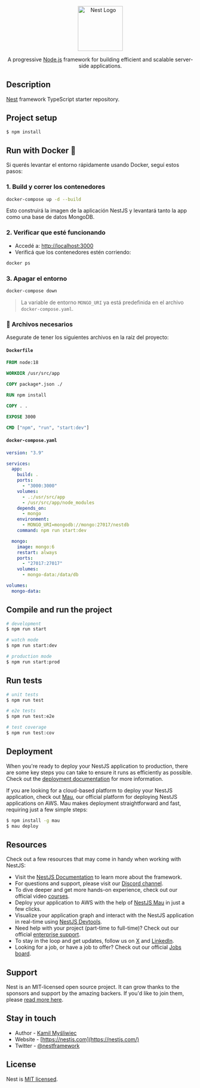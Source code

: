 
<p align="center">
  <a href="http://nestjs.com/" target="blank"><img src="https://nestjs.com/img/logo-small.svg" width="120" alt="Nest Logo" /></a>
</p>

<p align="center">A progressive <a href="http://nodejs.org" target="_blank">Node.js</a> framework for building efficient and scalable server-side applications.</p>

## Description

[Nest](https://github.com/nestjs/nest) framework TypeScript starter repository.

## Project setup

```bash
$ npm install
```

## Run with Docker 🐳

Si querés levantar el entorno rápidamente usando Docker, seguí estos pasos:

### 1. Build y correr los contenedores

```bash
docker-compose up -d --build
```

Esto construirá la imagen de la aplicación NestJS y levantará tanto la app como una base de datos MongoDB.

### 2. Verificar que esté funcionando

- Accedé a: [http://localhost:3000](http://localhost:3000)
- Verificá que los contenedores estén corriendo:

```bash
docker ps
```

### 3. Apagar el entorno

```bash
docker-compose down
```

> La variable de entorno `MONGO_URI` ya está predefinida en el archivo `docker-compose.yaml`.

### 📂 Archivos necesarios

Asegurate de tener los siguientes archivos en la raíz del proyecto:

#### `Dockerfile`

```Dockerfile
FROM node:18

WORKDIR /usr/src/app

COPY package*.json ./

RUN npm install

COPY . .

EXPOSE 3000

CMD ["npm", "run", "start:dev"]
```

#### `docker-compose.yaml`

```yaml
version: "3.9"

services:
  app:
    build: .
    ports:
      - "3000:3000"
    volumes:
      - .:/usr/src/app
      - /usr/src/app/node_modules
    depends_on:
      - mongo
    environment:
      - MONGO_URI=mongodb://mongo:27017/nestdb
    command: npm run start:dev

  mongo:
    image: mongo:6
    restart: always
    ports:
      - "27017:27017"
    volumes:
      - mongo-data:/data/db

volumes:
  mongo-data:
```

## Compile and run the project

```bash
# development
$ npm run start

# watch mode
$ npm run start:dev

# production mode
$ npm run start:prod
```

## Run tests

```bash
# unit tests
$ npm run test

# e2e tests
$ npm run test:e2e

# test coverage
$ npm run test:cov
```

## Deployment

When you're ready to deploy your NestJS application to production, there are some key steps you can take to ensure it runs as efficiently as possible. Check out the [deployment documentation](https://docs.nestjs.com/deployment) for more information.

If you are looking for a cloud-based platform to deploy your NestJS application, check out [Mau](https://mau.nestjs.com), our official platform for deploying NestJS applications on AWS. Mau makes deployment straightforward and fast, requiring just a few simple steps:

```bash
$ npm install -g mau
$ mau deploy
```

## Resources

Check out a few resources that may come in handy when working with NestJS:

- Visit the [NestJS Documentation](https://docs.nestjs.com) to learn more about the framework.
- For questions and support, please visit our [Discord channel](https://discord.gg/G7Qnnhy).
- To dive deeper and get more hands-on experience, check out our official video [courses](https://courses.nestjs.com/).
- Deploy your application to AWS with the help of [NestJS Mau](https://mau.nestjs.com) in just a few clicks.
- Visualize your application graph and interact with the NestJS application in real-time using [NestJS Devtools](https://devtools.nestjs.com).
- Need help with your project (part-time to full-time)? Check out our official [enterprise support](https://enterprise.nestjs.com).
- To stay in the loop and get updates, follow us on [X](https://x.com/nestframework) and [LinkedIn](https://linkedin.com/company/nestjs).
- Looking for a job, or have a job to offer? Check out our official [Jobs board](https://jobs.nestjs.com).

## Support

Nest is an MIT-licensed open source project. It can grow thanks to the sponsors and support by the amazing backers. If you'd like to join them, please [read more here](https://docs.nestjs.com/support).

## Stay in touch

- Author - [Kamil Myśliwiec](https://twitter.com/kammysliwiec)
- Website - [https://nestjs.com](https://nestjs.com/)
- Twitter - [@nestframework](https://twitter.com/nestframework)

## License

Nest is [MIT licensed](https://github.com/nestjs/nest/blob/master/LICENSE).
